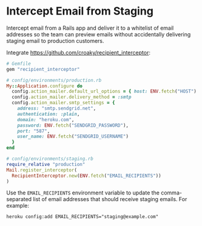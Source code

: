 # Intercept Email from Staging

Intercept email from a Rails app
and deliver it to a whitelist of email addresses
so the team can preview emails
without accidentally delivering staging email to production customers.

Integrate <https://github.com/croaky/recipient_interceptor>:

```ruby
# Gemfile
gem "recipient_interceptor"

# config/environments/production.rb
My::Application.configure do
  config.action_mailer.default_url_options = { host: ENV.fetch("HOST") }
  config.action_mailer.delivery_method = :smtp
  config.action_mailer.smtp_settings = {
    address: "smtp.sendgrid.net",
    authentication: :plain,
    domain: "heroku.com",
    password: ENV.fetch("SENDGRID_PASSWORD"),
    port: "587",
    user_name: ENV.fetch("SENDGRID_USERNAME")
  }
end

# config/environments/staging.rb
require_relative "production"
Mail.register_interceptor(
  RecipientInterceptor.new(ENV.fetch("EMAIL_RECIPIENTS"))
)
```

Use the `EMAIL_RECIPIENTS` environment variable
to update the comma-separated list of email addresses
that should receive staging emails.
For example:

```
heroku config:add EMAIL_RECIPIENTS="staging@example.com"
```
